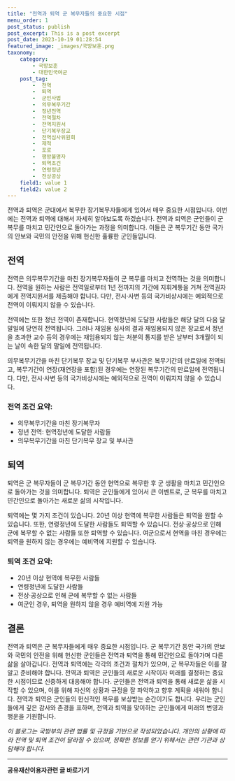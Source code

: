 ```yaml
---
title: "전역과 퇴역 군 복무자들의 중요한 시점"
menu_order: 1
post_status: publish
post_excerpt: This is a post excerpt
post_date: 2023-10-19 01:28:54
featured_image: _images/국방보훈.png
taxonomy:
    category:
        - 국방보훈
        - 대한민국여군
    post_tag:
        -  전역
        -  퇴역
        -  군인사법
        -  의무복무기간
        -  정년전역
        -  전역절차
        -  전역지원서
        -  단기복무장교
        -  전역심사위원회
        -  제적
        -  포로
        -  행방불명자
        -  퇴역조건
        -  연령정년
        -  전상공상
    field1: value 1
    field2: value 2
---
```




전역과 퇴역은 군대에서 복무한 장기복무자들에게 있어서 매우 중요한 시점입니다. 이번에는 전역과 퇴역에 대해서 자세히 알아보도록 하겠습니다. 전역과 퇴역은 군인들이 군 복무를 마치고 민간인으로 돌아가는 과정을 의미합니다. 이들은 군 복무기간 동안 국가의 안보와 국민의 안전을 위해 헌신한 훌륭한 군인들입니다.

## 전역
전역은 의무복무기간을 마친 장기복무자들이 군 복무를 마치고 전역하는 것을 의미합니다. 전역을 원하는 사람은 전역일로부터 1년 전까지의 기간에 지휘계통을 거쳐 전역권자에게 전역지원서를 제출해야 합니다. 다만, 전시·사변 등의 국가비상시에는 예외적으로 전역이 이뤄지지 않을 수 있습니다.

전역에는 또한 정년 전역이 존재합니다. 현역정년에 도달한 사람들은 해당 달의 다음 달 말일에 당연히 전역됩니다. 그러나 재임용 심사의 결과 재임용되지 않은 장교로서 정년을 초과한 교수 등의 경우에는 재임용되지 않는 처분의 통지를 받은 날부터 3개월이 되는 날이 속한 달의 말일에 전역됩니다.

의무복무기간을 마친 단기복무 장교 및 단기복무 부사관은 복무기간의 만료일에 전역되고, 복무기간이 연장(재연장을 포함)된 경우에는 연장된 복무기간의 만료일에 전역됩니다. 다만, 전시·사변 등의 국가비상시에는 예외적으로 전역이 이뤄지지 않을 수 있습니다.

### 전역 조건 요약:
- 의무복무기간을 마친 장기복무자
- 정년 전역: 현역정년에 도달한 사람들
- 의무복무기간을 마친 단기복무 장교 및 부사관

## 퇴역
퇴역은 군 복무자들이 군 복무기간 동안 현역으로 복무한 후 군 생활을 마치고 민간인으로 돌아가는 것을 의미합니다. 퇴역은 군인들에게 있어서 큰 이벤트로, 군 복무를 마치고 민간인으로 돌아가는 새로운 삶의 시작입니다.

퇴역에는 몇 가지 조건이 있습니다. 20년 이상 현역에 복무한 사람들은 퇴역을 원할 수 있습니다. 또한, 연령정년에 도달한 사람들도 퇴역할 수 있습니다. 전상·공상으로 인해 군에 복무할 수 없는 사람들 또한 퇴역할 수 있습니다. 여군으로서 현역을 마친 경우에는 퇴역을 원하지 않는 경우에는 예비역에 지원할 수 있습니다.

### 퇴역 조건 요약:
- 20년 이상 현역에 복무한 사람들
- 연령정년에 도달한 사람들
- 전상·공상으로 인해 군에 복무할 수 없는 사람들
- 여군인 경우, 퇴역을 원하지 않을 경우 예비역에 지원 가능

## 결론
전역과 퇴역은 군 복무자들에게 매우 중요한 시점입니다. 군 복무기간 동안 국가의 안보와 국민의 안전을 위해 헌신한 군인들은 전역과 퇴역을 통해 민간인으로 돌아가며 다른 삶을 살아갑니다. 전역과 퇴역에는 각각의 조건과 절차가 있으며, 군 복무자들은 이를 잘 알고 준비해야 합니다. 전역과 퇴역은 군인들의 새로운 시작이자 미래를 결정하는 중요한 시점이므로 신중하게 대응해야 합니다. 군인들은 전역과 퇴역을 통해 새로운 삶을 시작할 수 있으며, 이를 위해 자신의 상황과 규정을 잘 파악하고 향후 계획을 세워야 합니다. 전역과 퇴역은 군인들의 헌신적인 복무를 보상받는 순간이기도 합니다. 우리는 군인들에게 깊은 감사와 존경을 표하며, 전역과 퇴역을 맞이하는 군인들에게 미래의 번영과 행운을 기원합니다.

*이 블로그는 국방부의 관련 법률 및 규정을 기반으로 작성되었습니다. 개인의 상황에 따라 전역 및 퇴역 조건이 달라질 수 있으며, 정확한 정보를 얻기 위해서는 관련 기관과 상담해야 합니다.*

<!-- wp:separator -->
<hr class="wp-block-separator has-alpha-channel-opacity"/>
<!-- /wp:separator -->
<!-- wp:group {"backgroundColor":"base","layout":{"type":"constrained"}} -->
<div class="wp-block-group has-base-background-color has-background">
<!-- wp:paragraph {"align":"center","fontSize":"large"} -->
<p class="has-text-align-center has-large-font-size"><strong>공유재산이용자관련 글 바로가기</strong></p>
<!-- /wp:paragraph -->


<!-- wp:latest-posts{"categories": [{"id": 1570, "count": 100, "description": "", "link": "https://uknowlaw.com/category/https://uknowlaw.com/category/%ea%b3%b5%ec%9c%a0%ec%9e%ac%ec%82%b0%ec%9d%b4%ec%9a%a9%ec%9e%90//", "name": "공유재산이용자", "slug": "공유재산이용자", "taxonomy": "category", "parent": 0, "meta": [],"_links":{"self":[{"href":"https://uknowlaw.com/wp-json/wp/v2/categories/1570"}],"collection":[{"href":"https://uknowlaw.com/wp-json/wp/v2/categories"}],"about":[{"href":"https://uknowlaw.com/wp-json/wp/v2/taxonomies/category"}],"wp:post_type":[{"href":"https://uknowlaw.com/wp-json/wp/v2/posts?categories=1570"}],"curies":[{"name":"wp","href":"https://api.w.org/{rel}","templated":true}]}}],"postsToShow":100,"excerptLength":28,"postLayout":"grid","columns":2,"featuredImageAlign":"left","featuredImageSizeSlug":"large","fontSize":"medium"} /-->
</div>
<!-- /wp:group -->
    